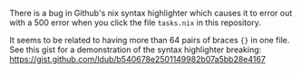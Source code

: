 There is a bug in Github's nix syntax highlighter which causes it to error out with a 500 error when you click the file `tasks.nix` in this repository.

It seems to be related to having more than 64 pairs of braces `{}` in one file. See this gist for a demonstration of the syntax highlighter breaking: https://gist.github.com/ldub/b540678e2501149982b07a5bb28e4167
